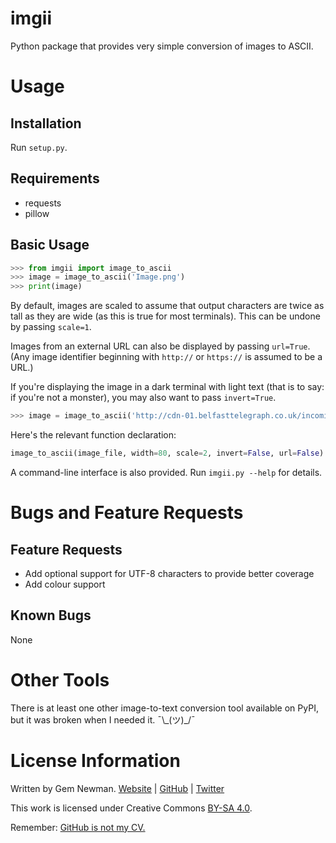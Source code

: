 imgii
=====

Python package that provides very simple conversion of images to ASCII.

Usage
=====

Installation
------------

Run `setup.py`.

Requirements
------------

* requests
* pillow

Basic Usage
-----------

```python
>>> from imgii import image_to_ascii
>>> image = image_to_ascii('Image.png')
>>> print(image)
```

By default, images are scaled to assume that output characters are twice as tall
as they are wide (as this is true for most terminals). This can be undone by
passing `scale=1`.

Images from an external URL can also be displayed by passing `url=True`. (Any
image identifier beginning with `http://` or `https://` is assumed to be a URL.)

If you're displaying the image in a dark terminal with light text (that is to
say: if you're not a monster), you may also want to pass `invert=True`.

```python
>>> image = image_to_ascii('http://cdn-01.belfasttelegraph.co.uk/incoming/article31552045.ece/82fe0/ALTERNATES/w620/US%20Monkey%201550.jpg', invert=True, url=True)
```

Here's the relevant function declaration:

```python
image_to_ascii(image_file, width=80, scale=2, invert=False, url=False)
```

A command-line interface is also provided. Run `imgii.py --help` for details.

Bugs and Feature Requests
=========================

Feature Requests
----------------

* Add optional support for UTF-8 characters to provide better coverage
* Add colour support

Known Bugs
----------

None

Other Tools
===========

There is at least one other image-to-text conversion tool available on PyPI, but
it was broken when I needed it. ¯\\\_(ツ)\_/¯

License Information
===================

Written by Gem Newman. [Website](http://spurll.com) | [GitHub](https://github.com/spurll/) | [Twitter](https://twitter.com/spurll)

This work is licensed under Creative Commons [BY-SA 4.0](http://creativecommons.org/licenses/by-sa/4.0/).

Remember: [GitHub is not my CV.](https://blog.jcoglan.com/2013/11/15/why-github-is-not-your-cv/)
